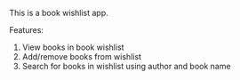 This is a book wishlist app.

Features:
1. View books in book wishlist
2. Add/remove books from wishlist
3. Search for books in wishlist using author and book name
